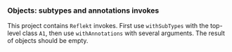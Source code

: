 ### Objects: subtypes and annotations invokes

This project contains `Reflekt` invokes. 
First use `withSubTypes` with the top-level class `A1`, 
then use `withAnnotations` with several arguments. The result of objects should be empty.
